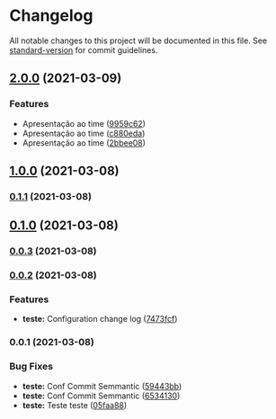 # Changelog

All notable changes to this project will be documented in this file. See [standard-version](https://github.com/conventional-changelog/standard-version) for commit guidelines.

## [2.0.0](https://github.com/jonathansantana19/commit-semmantic/compare/v1.0.0...v2.0.0) (2021-03-09)


### Features

* Apresentação ao time ([9959c62](https://github.com/jonathansantana19/commit-semmantic/commits/9959c6253867c2e6ee32f639e7c233139a41564a))
* Apresentação ao time ([c880eda](https://github.com/jonathansantana19/commit-semmantic/commits/c880eda36c7a800d252e4391d73eb56a44eb278b))
* Apresentação ao time ([2bbee08](https://github.com/jonathansantana19/commit-semmantic/commits/2bbee086128bd7288e1a247ff0bd564038283174))

## [1.0.0](https://github.com/jonathansantana19/commit-semmantic/compare/v0.1.1...v1.0.0) (2021-03-08)

### [0.1.1](https://github.com/jonathansantana19/commit-semmantic/compare/v0.1.0...v0.1.1) (2021-03-08)

## [0.1.0](https://github.com/jonathansantana19/commit-semmantic/compare/v0.0.3...v0.1.0) (2021-03-08)

### [0.0.3](https://github.com/jonathansantana19/commit-semmantic/compare/v0.0.2...v0.0.3) (2021-03-08)

### [0.0.2](https://github.com/jonathansantana19/commit-semmantic/compare/v0.0.1...v0.0.2) (2021-03-08)


### Features

* **teste:** Configuration change log ([7473fcf](https://github.com/jonathansantana19/commit-semmantic/commits/7473fcfc298e9a65e6a42108b882f88adfcd9bb0))

### 0.0.1 (2021-03-08)


### Bug Fixes

* **teste:** Conf Commit Semmantic ([59443bb](https://github.com/mokkapps/changelog-generator-demo/commits/59443bbc6c31f69b9ad7bccaec3627531b9ebaf7))
* **teste:** Conf Commit Semmantic ([6534130](https://github.com/mokkapps/changelog-generator-demo/commits/65341303d9e85db37ba5154cc964335048d0ce91))
* **teste:** Teste teste ([05faa88](https://github.com/mokkapps/changelog-generator-demo/commits/05faa8825d20620fc592e5329bff36453db00a7a))
